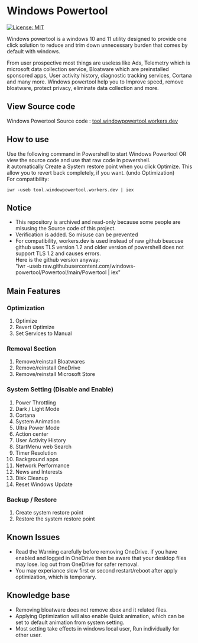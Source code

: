 # Windows Powertool
[![License: MIT](https://img.shields.io/badge/License-MIT-yellow.svg)](https://opensource.org/licenses/MIT)

Windows powertool is a windows 10 and 11 utility designed to provide one click solution to reduce and trim down unnecessary burden that comes by default with windows. 

From user prospective most things are useless like Ads, Telemetry which is microsoft data collection service, Bloatware which are preinstalled sponsored apps, User activity history, diagnostic tracking services, Cortana and many more.
Windows powertool help you to Improve speed, remove bloatware, protect privacy, eliminate data collection and more.

## View Source code
Windows Powertool Source code :  [tool.windowpowertool.workers.dev](https://tool.windowpowertool.workers.dev)

## How to use
Use the following command in Powershell to start Windows Powertool OR view the source code and use that raw code in powershell.<br />
it automatically Create a System restore point when you click Optimize. This allow you to revert back completely, if you want. (undo Optimization)<br/>
For compatibility:
```
iwr -useb tool.windowpowertool.workers.dev | iex
```
## Notice
* This repository is archived and read-only because some people are misusing the Source code of this project.
* Verification is added. So misuse can be prevented
* For compatibility, workers.dev is used instead of raw github beacuse github uses TLS version 1.2 and older version of powershell does not support TLS 1.2 and causes errors.  
Here is the github version anyway:  
"iwr -useb raw.githubusercontent.com/windows-powertool/Powertool/main/Powertool | iex"


## Main Features
### Optimization
1. Optimize
2. Revert Optimize
3. Set Services to Manual

### Removal Section
1. Remove/reinstall Bloatwares
2. Remove/reinstall OneDrive
3. Remove/reinstall Microsoft Store

### System Setting (Disable and Enable)
1. Power Throttling
2. Dark / Light Mode
3. Cortana
4. System Animation
5. Ultra Power Mode
6. Action center
7. User Activity History
7. StartMenu web Search
8. Timer Resolution
9. Background apps
10. Network Performance
11. News and Interests
12. Disk Cleanup
13. Reset Windows Update

### Backup / Restore
1. Create system restore point
2. Restore the system restore point


## Known Issues
* Read the Warning carefully before removing OneDrive. if you have enabled and logged in OneDrive then be aware that your desktop files may lose. log out from OneDrive for safer removal.
* You may experiance slow first or second restart/reboot after apply optimization, which is temporary.

## Knowledge base
* Removing bloatware does not remove xbox and it related files.
* Applying Optimization will also enable Quick animation, which can be set to default animation from system setting.
* Most setting take effects in windows local user, Run individually for other user.
